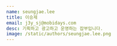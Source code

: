 ```yaml
---
name: seungjae.lee
title: 이승제
email: j3y_sj@mobidays.com
desc: 기획하고 광고하고 운영하는 잡부입니다.
image: /static/authors/seungjae.lee.png
---
```

